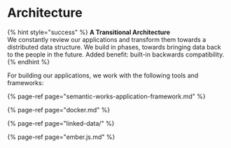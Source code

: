 # Architecture

{% hint style="success" %}
**A Transitional Architecture**  
We constantly review our applications and transform them towards a distributed data structure. We build in phases, towards bringing data back to the people in the future. Added benefit: built-in backwards compatibility.
{% endhint %}

For building our applications, we work with the following tools and frameworks:

{% page-ref page="semantic-works-application-framework.md" %}

{% page-ref page="docker.md" %}

{% page-ref page="linked-data/" %}

{% page-ref page="ember.js.md" %}



